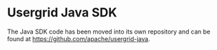# Usergrid Java SDK

The Java SDK code has been moved into its own repository and can be found 
at https://github.com/apache/usergrid-java.